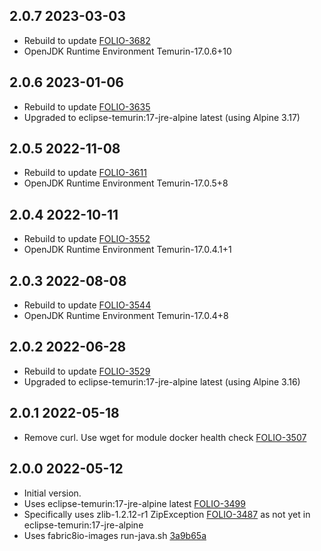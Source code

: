 ## 2.0.7 2023-03-03

* Rebuild to update [FOLIO-3682](https://issues.folio.org/browse/FOLIO-3682)
* OpenJDK Runtime Environment Temurin-17.0.6+10

## 2.0.6 2023-01-06

* Rebuild to update [FOLIO-3635](https://issues.folio.org/browse/FOLIO-3635)
* Upgraded to eclipse-temurin:17-jre-alpine latest (using Alpine 3.17)

## 2.0.5 2022-11-08

* Rebuild to update [FOLIO-3611](https://issues.folio.org/browse/FOLIO-3611)
* OpenJDK Runtime Environment Temurin-17.0.5+8

## 2.0.4 2022-10-11

* Rebuild to update [FOLIO-3552](https://issues.folio.org/browse/FOLIO-3552)
* OpenJDK Runtime Environment Temurin-17.0.4.1+1

## 2.0.3 2022-08-08

* Rebuild to update [FOLIO-3544](https://issues.folio.org/browse/FOLIO-3544)
* OpenJDK Runtime Environment Temurin-17.0.4+8

## 2.0.2 2022-06-28

* Rebuild to update [FOLIO-3529](https://issues.folio.org/browse/FOLIO-3529)
* Upgraded to eclipse-temurin:17-jre-alpine latest (using Alpine 3.16)

## 2.0.1 2022-05-18

* Remove curl. Use wget for module docker health check [FOLIO-3507](https://issues.folio.org/browse/FOLIO-3507)

## 2.0.0 2022-05-12

* Initial version.
* Uses eclipse-temurin:17-jre-alpine latest [FOLIO-3499](https://issues.folio.org/browse/FOLIO-3499)
* Specifically uses zlib-1.2.12-r1 ZipException [FOLIO-3487](https://issues.folio.org/browse/FOLIO-3487)
  as not yet in eclipse-temurin:17-jre-alpine
* Uses fabric8io-images run-java.sh [3a9b65a](https://github.com/fabric8io-images/java/blob/3a9b65a4b6cad3a324d313b84aa34d42a1437034/images/alpine/openjdk11/jre/run-java.sh)
